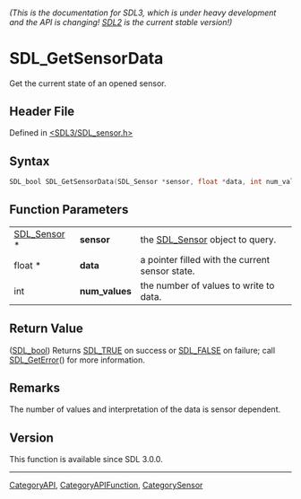 ###### (This is the documentation for SDL3, which is under heavy development and the API is changing! [SDL2](https://wiki.libsdl.org/SDL2/) is the current stable version!)
# SDL_GetSensorData

Get the current state of an opened sensor.

## Header File

Defined in [<SDL3/SDL_sensor.h>](https://github.com/libsdl-org/SDL/blob/main/include/SDL3/SDL_sensor.h)

## Syntax

```c
SDL_bool SDL_GetSensorData(SDL_Sensor *sensor, float *data, int num_values);
```

## Function Parameters

|                            |                |                                                 |
| -------------------------- | -------------- | ----------------------------------------------- |
| [SDL_Sensor](SDL_Sensor) * | **sensor**     | the [SDL_Sensor](SDL_Sensor) object to query.   |
| float *                    | **data**       | a pointer filled with the current sensor state. |
| int                        | **num_values** | the number of values to write to data.          |

## Return Value

([SDL_bool](SDL_bool)) Returns [SDL_TRUE](SDL_TRUE) on success or
[SDL_FALSE](SDL_FALSE) on failure; call [SDL_GetError](SDL_GetError)() for
more information.

## Remarks

The number of values and interpretation of the data is sensor dependent.

## Version

This function is available since SDL 3.0.0.

----
[CategoryAPI](CategoryAPI), [CategoryAPIFunction](CategoryAPIFunction), [CategorySensor](CategorySensor)

